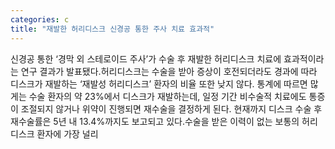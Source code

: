 ```yaml
---
categories: c
title: "재발한 허리디스크 신경공 통한 주사 치료 효과적"
---
```

신경공 통한 ‘경막 외 스테로이드 주사’가 수술 후 재발한 허리디스크 치료에 효과적이라는 연구 결과가 발표됐다.허리디스크는 수술을 받아 증상이 호전되더라도 경과에 따라 디스크가 재발하는 ‘재발성 허리디스크’ 환자의 비율 또한 낮지 않다. 통계에 따르면 많게는 수술 환자의 약 23%에서 디스크가 재발하는데, 일정 기간 비수술적 치료에도 통증이 조절되지 않거나 위약이 진행되면 재수술을 결정하게 된다. 현재까지 디스크 수술 후 재수술률은 5년 내 13.4%까지도 보고되고 있다.수술을 받은 이력이 없는 보통의 허리디스크 환자에 가장 널리